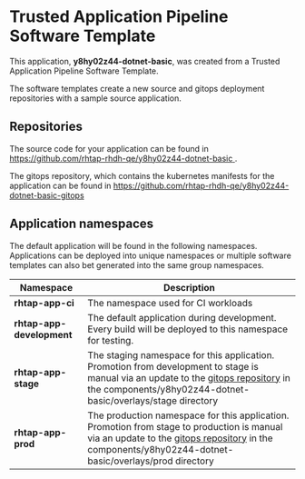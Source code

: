 # Trusted Application Pipeline Software Template

This application, **y8hy02z44-dotnet-basic**, was created from a Trusted Application Pipeline Software Template.

The software templates create a new source and gitops deployment repositories with a sample source application. 

## Repositories

The source code for your application can be found in [https://github.com/rhtap-rhdh-qe/y8hy02z44-dotnet-basic ](https://github.com/rhtap-rhdh-qe/y8hy02z44-dotnet-basic ).
 
The gitops repository, which contains the kubernetes manifests for the application can be found in 
[https://github.com/rhtap-rhdh-qe/y8hy02z44-dotnet-basic-gitops ](https://github.com/rhtap-rhdh-qe/y8hy02z44-dotnet-basic-gitops ) 

## Application namespaces 

The default application will be found in the following namespaces. Applications can be deployed into unique namespaces or multiple software templates can also bet generated into the same group namespaces.  

|  Namespace   |  Description   |  
| -------- | -------- |
| **rhtap-app-ci** | The namespace used for CI workloads |
| **rhtap-app-development** | The default application during development. Every build will be deployed to this namespace for testing. |
| **rhtap-app-stage** | The staging namespace for this application. Promotion from development to stage is manual via an update to the [gitops repository](https://github.com/rhtap-rhdh-qe/y8hy02z44-dotnet-basic-gitops ) in the components/y8hy02z44-dotnet-basic/overlays/stage directory |
| **rhtap-app-prod** | The production namespace for this application. Promotion from stage to production is manual via an update to the [gitops repository](https://github.com/rhtap-rhdh-qe/y8hy02z44-dotnet-basic-gitops ) in the components/y8hy02z44-dotnet-basic/overlays/prod directory |